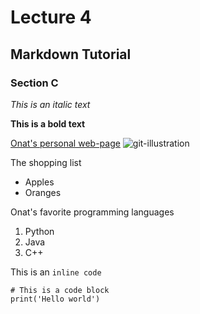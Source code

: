 # Lecture 4
## Markdown Tutorial
### Section C

*This is an italic text*

**This is a bold text**

[Onat's personal web-page](https://acsweb.ucsd.edu/~ogungor/)
![git-illustration](https://git-scm.com/images/logos/downloads/Git-Icon-1788C.png)

The shopping list
* Apples
* Oranges

Onat's favorite programming languages
1. Python
2. Java
3. C++

This is an `inline code`

```
# This is a code block 
print('Hello world')
```

